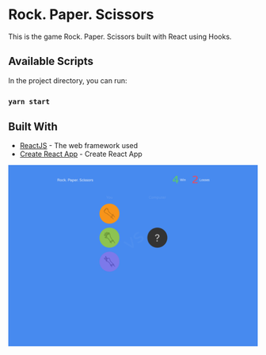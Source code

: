 # Rock. Paper. Scissors

This is the game Rock. Paper. Scissors built with React using Hooks.

## Available Scripts

In the project directory, you can run:

### `yarn start`

## Built With

* [ReactJS](https://github.com/facebook/react) - The web framework used
* [Create React App](https://github.com/facebook/create-react-app) - Create React App


![screenshot](https://github.com/imcodingideas/rock-paper-scissors/raw/master/screenshot.png)